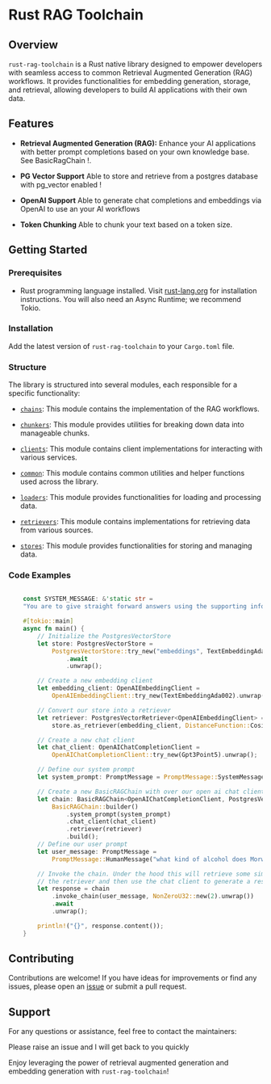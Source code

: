 # Rust RAG Toolchain

## Overview

`rust-rag-toolchain` is a Rust native library designed to empower developers with seamless access to common Retrieval Augmented Generation (RAG) workflows. It provides functionalities for embedding generation, storage, and retrieval, allowing developers to build AI applications with their own data.

## Features

- **Retrieval Augmented Generation (RAG):** Enhance your AI applications with better prompt completions based on your own knowledge base. See BasicRagChain !.

- **PG Vector Support** Able to store and retrieve from a postgres database with pg_vector enabled !

- **OpenAI Support** Able to generate chat completions and embeddings via OpenAI to use an your AI workflows

- **Token Chunking** Able to chunk your text based on a token size.

## Getting Started

### Prerequisites

- Rust programming language installed. Visit [rust-lang.org](https://www.rust-lang.org/) for installation instructions. You will also need an Async Runtime; we recommend Tokio.

### Installation

Add the latest version of `rust-rag-toolchain` to your `Cargo.toml` file.

### Structure 

The library is structured into several modules, each responsible for a specific functionality:

- [`chains`](rag-toolchain/src/chains/): This module contains the implementation of the RAG workflows.

- [`chunkers`](rag-toolchain/src/chunkers/): This module provides utilities for breaking down data into manageable chunks.

- [`clients`](rag-toolchain/src/clients/): This module contains client implementations for interacting with various services.

- [`common`](rag-toolchain/src/common/): This module contains common utilities and helper functions used across the library.

- [`loaders`](rag-toolchain/src/loaders/): This module provides functionalities for loading and processing data.

- [`retrievers`](rag-toolchain/src/retrievers/): This module contains implementations for retrieving data from various sources.

- [`stores`](rag-toolchain/src/stores/): This module provides functionalities for storing and managing data.

### Code Examples

```rust

    const SYSTEM_MESSAGE: &'static str =
    "You are to give straight forward answers using the supporting information you are provided";

    #[tokio::main]
    async fn main() {
        // Initialize the PostgresVectorStore
        let store: PostgresVectorStore =
            PostgresVectorStore::try_new("embeddings", TextEmbeddingAda002)
                .await
                .unwrap();

        // Create a new embedding client
        let embedding_client: OpenAIEmbeddingClient =
            OpenAIEmbeddingClient::try_new(TextEmbeddingAda002).unwrap();

        // Convert our store into a retriever
        let retriever: PostgresVectorRetriever<OpenAIEmbeddingClient> =
            store.as_retriever(embedding_client, DistanceFunction::Cosine);

        // Create a new chat client
        let chat_client: OpenAIChatCompletionClient =
            OpenAIChatCompletionClient::try_new(Gpt3Point5).unwrap();

        // Define our system prompt
        let system_prompt: PromptMessage = PromptMessage::SystemMessage(SYSTEM_MESSAGE.into());

        // Create a new BasicRAGChain with over our open ai chat client and postgres vector retriever
        let chain: BasicRAGChain<OpenAIChatCompletionClient, PostgresVectorRetriever<_>> =
            BasicRAGChain::builder()
                .system_prompt(system_prompt)
                .chat_client(chat_client)
                .retriever(retriever)
                .build();
        // Define our user prompt
        let user_message: PromptMessage =
            PromptMessage::HumanMessage("what kind of alcohol does Morwenna drink".into());

        // Invoke the chain. Under the hood this will retrieve some similar text from
        // the retriever and then use the chat client to generate a response.
        let response = chain
            .invoke_chain(user_message, NonZeroU32::new(2).unwrap())
            .await
            .unwrap();

        println!("{}", response.content());
    }
```


## Contributing

Contributions are welcome! If you have ideas for improvements or find any issues, please open an [issue](https://github.com/JackMatthewRimmer/rust-rag-toolchain/issues) or submit a pull request.

## Support

For any questions or assistance, feel free to contact the maintainers:

Please raise an issue and I will get back to you quickly

Enjoy leveraging the power of retrieval augmented generation and embedding generation with `rust-rag-toolchain`!